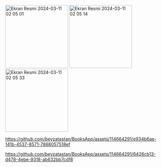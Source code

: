 <img width="200" alt="Ekran Resmi 2024-03-11 02 05 01" src="https://github.com/beyzatastan/BooksApp/assets/114664291/e2f7ceb5-dda9-4754-82c4-eaefddf374eb">
<img width="200" alt="Ekran Resmi 2024-03-11 02 05 14" src="https://github.com/beyzatastan/BooksApp/assets/114664291/4941c37d-2fd1-4b72-9dce-f5393182cb20">
<img width="200" alt="Ekran Resmi 2024-03-11 02 05 33" src="https://github.com/beyzatastan/BooksApp/assets/114664291/da8f8334-940f-4a94-896e-e4592f162871">


https://github.com/beyzatastan/BooksApp/assets/114664291/e934b6ae-141b-4537-8571-7868057518ef

https://github.com/beyzatastan/BooksApp/assets/114664291/6426cb13-d478-4ebe-9318-ab632bb7cdf8






